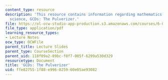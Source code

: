 ```yaml
---
content_type: resource
description: 'This resource contains information regarding mathematics for computer
  science, GCDs: The Pulverizer.'
file: https://ol-ocw-studio-app-production.s3.amazonaws.com/courses/6-042j-mathematics-for-computer-science-spring-2015/ffe827551f88e996025960e05ae93082_MIT6_042JS15_Pulverizer.pdf
file_type: application/pdf
learning_resource_types:
- Lecture Notes
ocw_type: OCWFile
parent_title: Lecture Slides
parent_type: CourseSection
parent_uid: 118f09a2-89bc-f0f7-005f-6299a530d329
resourcetype: Document
title: 'GCDs: The Pulverizer'
uid: ffe82755-1f88-e996-0259-60e05ae93082
---
```

